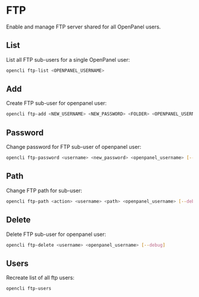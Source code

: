 # FTP

Enable and manage FTP server shared for all OpenPanel users.


## List

List all FTP sub-users for a single OpenPanel user:
```bash
opencli ftp-list <OPENPANEL_USERNAME>
```

## Add
Create FTP sub-user for openpanel user:
```bash
opencli ftp-add <NEW_USERNAME> <NEW_PASSWORD> <FOLDER> <OPENPANEL_USERNAME>
```

## Password
Change password for FTP sub-user of openpanel user:
```bash
opencli ftp-password <username> <new_password> <openpanel_username> [--debug]
```

## Path
Change FTP path for sub-user:
```bash
opencli ftp-path <action> <username> <path> <openpanel_username> [--debug]
```

## Delete
Delete FTP sub-user for openpanel user:
```bash
opencli ftp-delete <username> <openpanel_username> [--debug]
```

## Users
Recreate list of all ftp users:
```bash
opencli ftp-users
```
